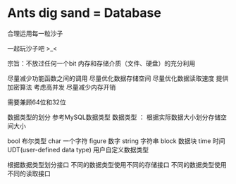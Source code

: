 # Ants dig sand = Database
合理运用每一粒沙子

一起玩沙子吧 >_<

宗旨：不放过任何一个bit
内存和存储介质（文件、硬盘）的充分利用

尽量减少功能函数之间的调用
尽量优化数据存储空间
尽量优化数据读取速度
提供加密算法
考虑高并发
尽量减少内存开销


需要兼顾64位和32位

数据类型的划分 参考MySQL数据类型
数据类型 ： 根据实际数据大小划分存储空间大小

bool        布尔类型
char        一个字符
figure      数字
string      字符串
block       数据块
time        时间
UDT(user-defined data type)     用户自定义数据类型


根据数据类型划分接口
不同的数据类型使用不同的存储接口
不同的数据类型使用不同的读取接口

